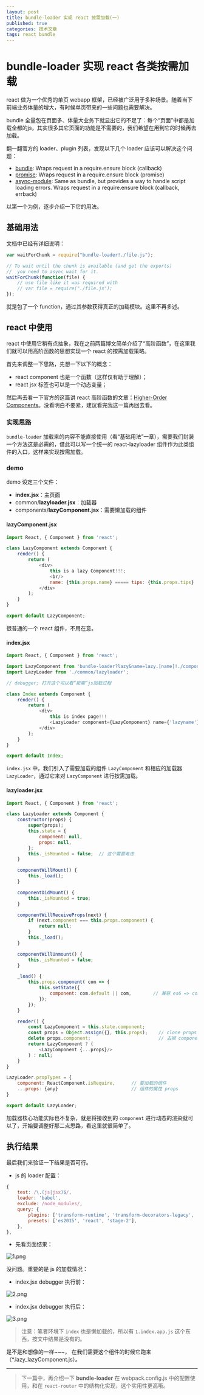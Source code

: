 ```yaml
---
layout: post
title: bundle-loader 实现 react 按需加载(一)
published: true
categories: 技术文章
tags: react bundle
---
```


# bundle-loader 实现 react 各类按需加载

react 做为一个优秀的单页 webapp 框架，已经被广泛用于多种场景。随着当下前端业务体量的增大，有时候单页带来的一些问题也需要解决。

bundle 全量包在页面多、体量大业务下就显出它的不足了：每个“页面”中都是加载全都的js，其实很多其它页面的功能是不需要的，我们希望在用到它的时候再去加载。

翻一翻官方的 loader、plugin 列表，发现以下几个 loader 应该可以解决这个问题：

* [bundle](https://github.com/webpack/bundle-loader): Wraps request in a require.ensure block (callback)
* [promise](https://github.com/gaearon/promise-loader): Wraps request in a require.ensure block (promise)
* [async-module](https://github.com/NekR/async-module-loader): Same as bundle, but provides a way to handle script loading errors. Wraps request in a require.ensure block (callback, errback)

以第一个为例，逐步介绍一下它的用法。

## 基础用法

文档中已经有详细说明：

~~~javascript
var waitForChunk = require("bundle-loader!./file.js");

// To wait until the chunk is available (and get the exports)
//  you need to async wait for it.
waitForChunk(function(file) {
	// use file like it was required with
	// var file = require("./file.js");
});
~~~

就是包了一个 function，通过其参数获得真正的加载模块。这里不再多述。

## react 中使用

react 中使用它稍有点抽象，我在之前两篇博文简单介绍了“高阶函数”，在这里我们就可以用高阶函数的思想实现一个 react 的按需加载策略。

首先来调整一下思路，先想一下以下的概念：

* react component 也是一个函数（这样仅有助于理解）；
* react jsx 标签也可以是一个动态变量；

然后再去看一下官方的这篇讲 react 高阶函数的文章：[Higher-Order Components](https://facebook.github.io/react/docs/higher-order-components.html)。没看明白不要紧，建议看完我这一篇再回去看。

### 实现思路

`bundle-loader` 加载来的内容不能直接使用（看“基础用法”一章），需要我们封装一个方法这是必需的，借此可以写一个统一的 react-lazyloader 组件作为此类组件的入口，这样来实现按需加载。

### demo

demo 设定三个文件：

* **index.jsx**：主页面
* common/**lazyloader.jsx**：加载器
* components/**lazyComponent.jsx**：需要懒加载的组件

#### lazyComponent.jsx

~~~javascript
import React, { Component } from 'react';

class LazyComponent extends Component {
    render() {
        return (
            <div>
                this is a lazy Component!!!;
                <br/>
                name: {this.props.name} ===== tips: {this.props.tips}
            </div>
        );
    }
}

export default LazyComponent;
~~~

很普通的一个 react 组件，不用在意。

#### index.jsx

~~~javascript
import React, { Component } from 'react';

import LazyComponent from 'bundle-loader?lazy&name=lazy.[name]!./components/lazyComponent.jsx';
import LazyLoader from './common/lazyloader';

// debugger; 打开这个可以看“按需”js加载过程

class Index extends Component {
    render() {
        return (
            <div>
                this is index page!!!
                <LazyLoader component={LazyComponent} name={'lazyname'} tips={'lazytips'}/>
            </div>
        );
    }
}

export default Index;
~~~

`index.jsx` 中，我们引入了需要加载的组件 `LazyComponent` 和相应的加载器 `LazyLoader`，通过它来对 `LazyComponent` 进行按需加载。

#### lazyloader.jsx

~~~javascript
import React, { Component } from 'react';

class LazyLoader extends Component {
    constructor(props) {
        super(props);
        this.state = {
            component: null,
            props: null,
        };
        this._isMounted = false;  // 这个需要考虑
    }

    componentWillMount() {
        this._load();
    }

    componentDidMount() {
        this._isMounted = true;
    }

    componentWillReceiveProps(next) {
        if (next.component === this.props.component) {
            return null;
        }
        this._load();
    }

    componentWillUnmount() {
        this._isMounted = false;
    }

    _load() {
        this.props.component( com => {
            this.setState({
                component: com.default || com,        // 兼容 es6 => commonjs
            });
        });
    }

    render() {
        const LazyComponent = this.state.component;
        const props = Object.assign({}, this.props);    // clone props
        delete props.component;                         // 去掉 component
        return LazyComponent ? (
            <LazyComponent {...props}/>
        ) : null;
    }
}

LazyLoader.propTypes = {
    component: ReactComponent.isRequire,      // 要加载的组件
    ...props: {any}                           // 组件的属性 props
}

export default LazyLoader;
~~~

加载器核心功能实际也不复杂，就是将接收到的 `component` 进行动态的渲染就可以了，开始要调整好那二点思路，看这里就很简单了。

## 执行结果

最后我们来验证一下结果是否可行。

* js 的 loader 配置：

~~~javascript
{
    test: /\.(js|jsx)$/,
    loader: 'babel',
    exclude: /node_modules/,
    query: {
        plugins: ['transform-runtime', 'transform-decorators-legacy', 'transform-decorators-legacy', 'transform-class-properties'],
        presets: ['es2015', 'react', 'stage-2'],
    },
},
~~~

* 先看页面结果： 

![1.png](/img/bundle_loader/1.png)

没问题。重要的是 js 的加载情况：

* index.jsx debugger 执行前：

![2.png](/img/bundle_loader/2.png)

* index.jsx debugger 执行后：

![3.png](/img/bundle_loader/3.png)

> 注意：笔者环境下 `index` 也是懒加载的，所以有 `1.index.app.js` 这个东西，按文中结果是没有的。

是不是和想像的一样~~~， 在我们需要这个组件的时候它跑来（*.lazy_lazyComponent.js）。

---

> 下一篇中，再介绍一下 **bundle-loader** 在 webpack.config.js 中的配置使用，和在 `react-router` 中的结构化实现，这个实用性更高哦。
